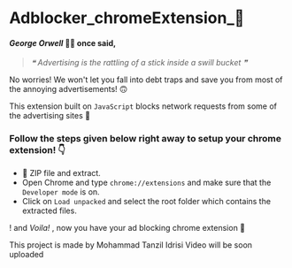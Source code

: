 # Adblocker_chromeExtension_🧩
####  *George Orwell* 👨‍🏫 once said,
> *❝ Advertising is the rattling of a stick inside a swill bucket ❞*
 
 No worries! We won't let you fall into debt traps and save you from most of the annoying advertisements! 🙃
 
 This extension built on `JavaScript` blocks network requests from some of the advertising sites 🚫
### Follow the steps given below right away to setup your chrome extension! 👇
- 🔰 ZIP file and extract.
- Open Chrome and type `chrome://extensions` and make sure that the `Developer mode` is on.
- Click on `Load unpacked` and select the root folder which contains the extracted files.

 !
 and *Voila!* , now you have your ad blocking chrome extension 🌟
 
 This project is made by Mohammad Tanzil Idrisi
 Video will be soon uploaded

